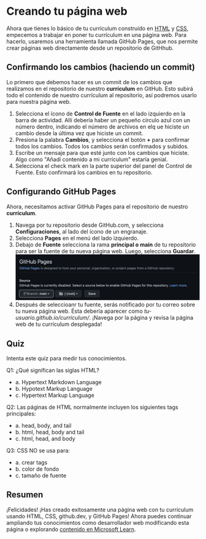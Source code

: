 # Creando tu página web

Ahora que tienes lo básico de tu currículum construído en [HTML](./1-crear-html.md) y [CSS](./3-anadir-estilo.md), empecemos a trabajar en poner tu currículum en una página web. Para hacerlo, usaremos una herramienta llamada GitHub Pages, que nos permite crear páginas web directamente desde un repositorio de GitHhub. 

## Confirmando los cambios (haciendo un commit)

Lo primero que debemos hacer es un commit de los cambios que realizamos en el repositorio de nuestro **currículum** en GitHub. Esto subirá todo el contenido de nuestro currículum al repositorio, así podremos usarlo para nuestra página web.

1. Selecciona el ícono de **Control de Fuente** en el lado izquierdo en la barra de actividad. Allí debería haber un pequeño círculo azul con un número dentro, indicando el número de archivos en elq ue hiciste un cambio desde la última vez que hiciste un commit. 
1. Presiona la palabra **Cambios**, y selecciona el botón **+** para confirmar todos los cambios. Todos los cambios serán confirmados y subidos. 
1. Escribe un mensaje para que esté junto con los cambios que hiciste. Algo como "Añadí contenido a mi currículum" estaría genial. 
1. Selecciona el check mark en la parte superior del panel de Control de Fuente. Esto confirmará los cambios en tu repositorio. 

## Configurando GitHub Pages

Ahora, necesitamos activar GitHub Pages para el repositorio de nuestro **currículum**.
1. Navega por tu repositorio desde GitHub.com, y selecciona **Configuraciones**, al lado del ícono de un engranaje. 
1. Selecciona **Pages** en el menú del lado izquierdo. 
1. Debajo de **Fuente** selecciona la rama **principal o main** de tu repositorio para ser la fuente de tu nueva página web. Luego, selecciona **Guardar**. 
![La configuración de GitHub Pages, mostrando la rama principal seleccionada como fuente.](../../images/select-pages-source.png)
1. Después de seleccioanr tu fuente, serás notificado por tu correo sobre tu nueva página web. Ésta debería aparecer como *tu-usuario.github.io/currículum/*. ¡Navega por la página y revisa la página web de tu currículum desplegada!

## Quiz

Intenta este quiz para medir tus conocimientos.

Q1: ¿Qué significan las siglas HTML?
- a. Hypertext Markdown Language
- b. Hypotext Markup Language
- c. Hypertext Markup Language

Q2: Las páginas de HTML normalmente incluyen los siguientes tags principales:
- a. head, body, and tail
- b. html, head, body and tail
- c. html, head, and body

Q3: CSS NO se usa para:
- a. crear tags
- b. color de fondo
- c. tamaño de fuente

## Resumen

¡Felicidades! ¡Has creado exitosamente una página web con tu currículum usando HTML, CSS, github.dev, y GitHub Pages! Ahora puedes continuar ampliando tus conocimientos como desarrollador web modificando esta página o explorando [contenido en Microsoft Learn](https://docs.microsoft.com/learn/paths/web-development-101/?WT.mc_id=academic-51109-ornella).